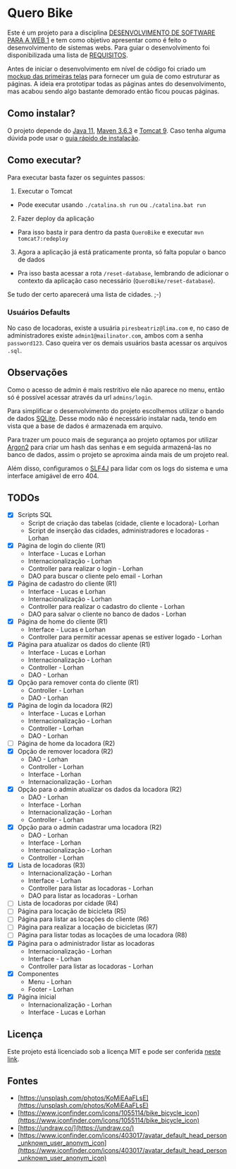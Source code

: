 # Quero Bike
Este é um projeto para a disciplina [DESENVOLVIMENTO DE SOFTWARE PARA A WEB 1](https://github.com/delanobeder/DSW1) e tem como objetivo apresentar como é feito o desenvolvimento de sistemas webs. Para guiar o desenvolvimento foi disponibilizada uma lista de [REQUISITOS](./REQUIREMENTS.md).

Antes de iniciar o desenvolvimento em nível de código foi criado um [mockup das primeiras telas](https://www.figma.com/file/cLglVX5tENwQjAlL9EUDWo/QueroBike) para fornecer um guia de como estruturar as páginas. A ideia era prototipar todas as páginas antes do desenvolvimento, mas acabou sendo algo bastante demorado então ficou poucas páginas.

## Como instalar?
O projeto depende do [Java 11](https://openjdk.java.net/projects/jdk/11/), [Maven 3.6.3](https://maven.apache.org/download.cgi) e [Tomcat 9](https://tomcat.apache.org/download-90.cgi). Caso tenha alguma dúvida pode usar o [guia rápido de instalação](https://github.com/delanobeder/DSW1/blob/master/software.md).

## Como executar?
Para executar basta fazer os seguintes passos:
1. Executar o Tomcat
  - Pode executar usando `./catalina.sh run` ou `./catalina.bat run`
2. Fazer deploy da aplicação
  - Para isso basta ir para dentro da pasta `QueroBike` e executar `mvn tomcat7:redeploy`
3. Agora a aplicação já está praticamente pronta, só falta popular o banco de dados
  - Pra isso basta acessar a rota `/reset-database`, lembrando de adicionar o contexto da aplicação caso necessário (`QueroBike/reset-database`).

Se tudo der certo aparecerá uma lista de cidades. ;-)

### Usuários Defaults
No caso de locadoras, existe a usuária `piresbeatriz@lima.com` e, no caso de administradores existe `admin1@mailinator.com`, ambos com a senha `password123`. Caso queira ver os demais usuários basta acessar os arquivos `.sql`.

## Observações
Como o acesso de admin é mais restritivo ele não aparece no menu, então só é possível acessar através da url `admins/login`.

Para simplificar o desenvolvimento do projeto escolhemos utilizar o bando de dados [SQLite](https://en.wikipedia.org/wiki/SQLite). Desse modo não é necessário instalar nada, tendo em vista que a base de dados é armazenada em arquivo.

Para trazer um pouco mais de segurança ao projeto optamos por utilizar [Argon2](https://en.wikipedia.org/wiki/Argon2) para criar um hash das senhas e em seguida armazená-las no banco de dados, assim o projeto se aproxima ainda mais de um projeto real.

Além disso, configuramos o [SLF4J](http://www.slf4j.org/) para lidar com os logs do sistema e uma interface amigável de erro 404.

## TODOs
- [x] Scripts SQL
  - Script de criação das tabelas (cidade, cliente e locadora)- Lorhan
  - Script de inserção das cidades, administradores e locadoras - Lorhan
- [x] Página de login do cliente (R1)
  - Interface - Lucas e Lorhan
  - Internacionalização - Lorhan
  - Controller para realizar o login - Lorhan
  - DAO para buscar o cliente pelo email - Lorhan
- [x] Página de cadastro do cliente (R1)
  - Interface - Lucas e Lorhan
  - Internacionalização - Lorhan
  - Controller para realizar o cadastro do cliente - Lorhan
  - DAO para salvar o cliente no banco de dados - Lorhan
- [x] Página de home do cliente (R1)
  - Interface - Lucas e Lorhan
  - Controller para permitir acessar apenas se estiver logado - Lorhan
- [x] Página para atualizar os dados do cliente (R1)
  - Interface - Lucas e Lorhan
  - Internacionalização - Lorhan
  - Controller - Lorhan
  - DAO - Lorhan
- [x] Opção para remover conta do cliente (R1)
  - Controller - Lorhan
  - DAO - Lorhan
- [x] Página de login da locadora (R2)
  - Interface - Lucas e Lorhan
  - Internacionalização - Lorhan
  - Controller - Lorhan
  - DAO - Lorhan
- [ ] Página de home da locadora (R2)
- [x] Opção de remover locadora (R2)
  - DAO - Lorhan
  - Controller - Lorhan
  - Interface - Lorhan
  - Internacionalização - Lorhan
- [x] Opção para o admin atualizar os dados da locadora (R2)
  - DAO - Lorhan
  - Interface - Lorhan
  - Internacionalização - Lorhan
  - Controller - Lorhan
- [x] Opção para o admin cadastrar uma locadora (R2)
  - DAO - Lorhan
  - Interface - Lorhan
  - Internacionalização - Lorhan
  - Controller - Lorhan
- [x] Lista de locadoras (R3)
  - Internacionalização - Lorhan
  - Interface - Lorhan
  - Controller para listar as locadoras - Lorhan
  - DAO para listar as locadoras - Lorhan
- [ ] Lista de locadoras por cidade (R4)
- [ ] Página para locação de bicicleta (R5)
- [ ] Página para listar as locações do cliente (R6)
- [ ] Página para realizar a locação de bicicletas (R7)
- [ ] Página para listar todas as locações de uma locadora (R8)
- [x] Página para o administrador listar as locadoras
  - Internacionalização - Lorhan
  - Interface - Lorhan
  - Controller para listar as locadoras - Lorhan
- [x] Componentes
  - Menu - Lorhan
  - Footer - Lorhan
- [x] Página inicial
  - Internacionalização - Lorhan
  - Interface - Lucas e Lorhan

## Licença
Este projeto está licenciado sob a licença MIT e pode ser conferida [neste link](./LICENSE).

## Fontes
- [https://unsplash.com/photos/KoMiEAaFLsE](https://unsplash.com/photos/KoMiEAaFLsE)
- [https://www.iconfinder.com/icons/1055114/bike_bicycle_icon](https://www.iconfinder.com/icons/1055114/bike_bicycle_icon)
- [https://undraw.co/](https://undraw.co/)
- [https://www.iconfinder.com/icons/403017/avatar_default_head_person_unknown_user_anonym_icon](https://www.iconfinder.com/icons/403017/avatar_default_head_person_unknown_user_anonym_icon)
